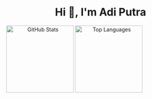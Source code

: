 <h1 align="center">Hi 👋, I'm Adi Putra</h1>

<a align="center">
  <img height="180em" src="https://github-readme-stats-eight-theta.vercel.app/api?username=Putra-0&show_icons=true&theme=tokyonight&include_all_commits=true&count_private=true&langs_count=8" alt="GitHub Stats" />
  <img height="180em" src="https://github-readme-stats.vercel.app/api/top-langs?username=Putra-0&show_icons=true&theme=tokyonight&locale=en&layout=compact&langs_count=8" alt="Top Languages" />
</a>
